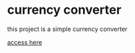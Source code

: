 <h1>currency converter</h1>

<p>this project is a simple currency converter </p>
<a href='https://pyetralara.github.io/currency-converter/'>access here<a>
